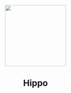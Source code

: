 <br>

<p align="center">
<img src="https://github.com/lihaosongbluejeans/hippo-ui/packages/hippo-ui/src/assets/logo.svg" style="width:200px;" />
</p>

<h1 align="center">Hippo</h1>